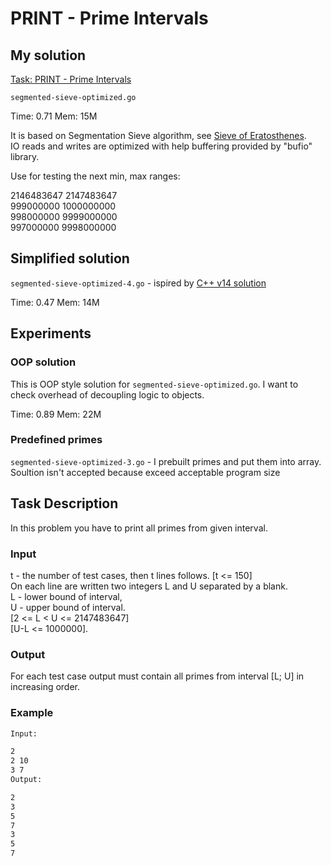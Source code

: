 # PRINT - Prime Intervals

## My solution

[Task: PRINT - Prime Intervals](https://www.spoj.com/problems/PRINT/)

`segmented-sieve-optimized.go`

Time: 0.71
Mem: 15M

It is based on Segmentation Sieve algorithm, see [Sieve of Eratosthenes](https://en.wikipedia.org/wiki/Sieve_of_Eratosthenes).  
IO reads and writes are optimized with help buffering provided by "bufio" library.  

Use for testing the next min, max ranges:

2146483647 2147483647  
999000000 1000000000  
998000000 9999000000  
997000000 9998000000  

## Simplified solution

`segmented-sieve-optimized-4.go` - ispired by [C++ v14 solution](https://github.com/rajonaust/SPOJ/blob/master/PRINT%20-%20Prime%20Intervals)

Time: 0.47
Mem: 14M

## Experiments

### OOP solution

This is OOP style solution for `segmented-sieve-optimized.go`. I want to check overhead of decoupling logic to objects.

Time: 0.89
Mem: 22M

### Predefined primes

`segmented-sieve-optimized-3.go` - I prebuilt primes and put them into array. Soultion isn't accepted because exceed acceptable program size

## Task Description

In this problem you have to print all primes from given interval.

### Input

t - the number of test cases, then t lines follows. [t <= 150]  
On each line are written two integers L and U separated by a blank.  
L - lower bound of interval,  
U - upper bound of interval.  
[2 <= L < U <= 2147483647]  
[U-L <= 1000000].

### Output

For each test case output must contain all primes from interval [L; U] in increasing order.

### Example

```sh
Input:

2
2 10
3 7
Output:

2
3
5
7
3
5
7
```
